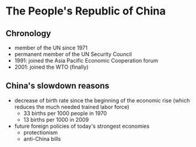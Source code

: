 # The People's Republic of China

## Chronology
* member of the UN since 1971
* permanent member of the UN Security Council
* 1991: joined the Asia Pacific Economic Cooperation forum
* 2001: joined the WTO (finally)

## China's slowdown reasons
* decrease of birth rate since the beginning of the economic rise (which reduces the much needed trained labor force)
   * 33 births per 1000 people in 1970
   * 13 births per 1000 in 2009
* future foreign policies of today's strongest economies
   * protectionism
   * anti-China bills